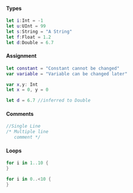 
#### Types 
```swift
let i:Int = -1
let u:UInt = 99
let s:String = "A String"
let f:Float = 1.2
let d:Double = 6.7
```

#### Assignment 
```swift
let constant = "Constant cannot be changed"
var variable = "Variable can be changed later"

var x,y: Int
let x = 0, y = 0 

let d = 6.7 //inferred to Double
```


#### Comments
```swift
//Single Line
/* Multiple line
   comment */
```

#### Loops
```swift
for i in 1..10 {
}

for i in 0..<10 {
}
```
